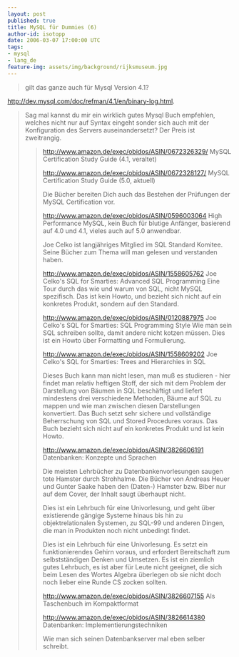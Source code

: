 ```yaml
---
layout: post
published: true
title: MySQL für Dummies (6)
author-id: isotopp
date: 2006-03-07 17:00:00 UTC
tags:
- mysql
- lang_de
feature-img: assets/img/background/rijksmuseum.jpg
---
```

<blockquote>gilt das ganze auch für Mysql Version 4.1?</blockquote>

<a href="http://dev.mysql.com/doc/refman/4.1/en/binary-log.html">http://dev.mysql.com/doc/refman/4.1/en/binary-log.html</a>.

<blockquote>Sag mal kannst du mir ein wirklich gutes Mysql Buch empfehlen, welches nicht nur auf Syntax eingeht sonder sich auch mit der Konfiguration des Servers auseinandersetzt? Der Preis ist zweitrangig.<blockquote>

<a href="http://www.amazon.de/exec/obidos/ASIN/0672326329/">http://www.amazon.de/exec/obidos/ASIN/0672326329/</a>
MySQL Certification Study Guide (4.1, veraltet)

<a href="http://www.amazon.de/exec/obidos/ASIN/0672328127/">http://www.amazon.de/exec/obidos/ASIN/0672328127/</a>
MySQL Certification Study Guide (5.0, aktuell)

Die Bücher bereiten Dich auch das Bestehen der Prüfungen der MySQL Certification vor.

<a href="http://www.amazon.de/exec/obidos/ASIN/0596003064">http://www.amazon.de/exec/obidos/ASIN/0596003064</a>
High Performance MySQL, kein Buch für blutige Anfänger, basierend auf 4.0 und 4.1, vieles auch auf 5.0 anwendbar.



Joe Celko ist langjähriges Mitglied im SQL Standard Komitee. Seine Bücher zum Thema will man gelesen und verstanden haben.

<a href="http://www.amazon.de/exec/obidos/ASIN/1558605762">http://www.amazon.de/exec/obidos/ASIN/1558605762</a>
Joe Celko's SQL for Smarties: Advanced SQL Programming
Eine Tour durch das wie und warum von SQL, nicht MySQL spezifisch. Das ist kein Howto, und bezieht sich nicht auf ein konkretes Produkt, sondern auf den Standard.

<a href="http://www.amazon.de/exec/obidos/ASIN/0120887975">http://www.amazon.de/exec/obidos/ASIN/0120887975</a>
Joe Celko's SQL for Smarties: SQL Programming Style
Wie man sein SQL schreiben sollte, damit andere nicht kotzen müssen. Dies ist ein Howto über Formatting und Formulierung.

<a href="http://www.amazon.de/exec/obidos/ASIN/1558609202">http://www.amazon.de/exec/obidos/ASIN/1558609202</a>
Joe Celko's SQL for Smarties: Trees and Hierarchies in SQL

Dieses Buch kann man nicht lesen, man muß es studieren - hier findet man relativ heftigen Stoff, der sich mit dem Problem der Darstellung von Bäumen in SQL beschäftigt und liefert mindestens drei verschiedene Methoden, Bäume auf SQL zu mappen und wie man zwischen diesen Darstellungen konvertiert. Das Buch setzt sehr sichere und vollständige Beherrschung von SQL und Stored Procedures voraus. Das Buch bezieht sich nicht auf ein konkretes Produkt und ist kein Howto.


<a href="http://www.amazon.de/exec/obidos/ASIN/3826606191">http://www.amazon.de/exec/obidos/ASIN/3826606191</a>
Datenbanken: Konzepte und Sprachen

Die meisten Lehrbücher zu Datenbankenvorlesungen saugen tote Hamster durch Strohhalme. Die Bücher von Andreas Heuer und Gunter Saake haben den (Daten-) Hamster bzw. Biber nur auf dem Cover, der Inhalt saugt überhaupt nicht. 

Dies ist ein Lehrbuch für eine Univorlesung, und geht über existierende gängige Systeme hinaus bis hin zu objektrelationalen Systemen, zu SQL-99 und anderen Dingen, die man in Produkten noch nicht unbedingt findet.

Dies ist ein Lehrbuch für eine Univorlesung. Es setzt ein funktionierendes Gehirn voraus, und erfordert Bereitschaft zum selbstständigen Denken und Umsetzen. Es ist ein ziemlich gutes Lehrbuch, es ist aber für Leute nicht geeignet, die sich beim Lesen des Wortes Algebra überlegen ob sie nicht doch noch lieber eine Runde CS zocken sollten.

<a href="http://www.amazon.de/exec/obidos/ASIN/3826607155">http://www.amazon.de/exec/obidos/ASIN/3826607155</a>
Als Taschenbuch im Kompaktformat

<a href="http://www.amazon.de/exec/obidos/ASIN/3826614380">http://www.amazon.de/exec/obidos/ASIN/3826614380</a>
Datenbanken: Implementierungstechniken

Wie man sich seinen Datenbankserver mal eben selber schreibt.
